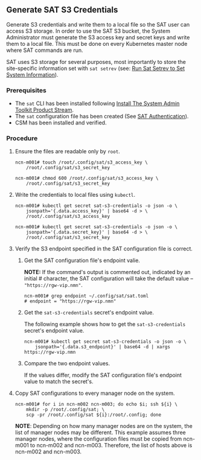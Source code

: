 ## Generate SAT S3 Credentials

Generate S3 credentials and write them to a local file so the SAT user can access S3 storage. In order to use the SAT
S3 bucket, the System Administrator must generate the S3 access key and secret keys and write them to a local file.
This must be done on every Kubernetes master node where SAT commands are run.

SAT uses S3 storage for several purposes, most importantly to store the site-specific information set with `sat setrev`
(see: [Run Sat Setrev to Set System Information](#run-sat-setrev-to-set-system-information)).

### Prerequisites

- The `sat` CLI has been installed following [Install The System Admin Toolkit Product Stream](#install-the-system-admin-toolkit-product-stream).
- The `sat` configuration file has been created (See [SAT Authentication](#sat-authentication)).
- CSM has been installed and verified.

### Procedure

1. Ensure the files are readable only by `root`.

    ```screen
    ncn-m001# touch /root/.config/sat/s3_access_key \
        /root/.config/sat/s3_secret_key
    ```

    ```screen
    ncn-m001# chmod 600 /root/.config/sat/s3_access_key \
        /root/.config/sat/s3_secret_key
    ```

2. Write the credentials to local files using `kubectl`.

    ```screen
    ncn-m001# kubectl get secret sat-s3-credentials -o json -o \
        jsonpath='{.data.access_key}' | base64 -d > \
        /root/.config/sat/s3_access_key
    ```

    ```screen
    ncn-m001# kubectl get secret sat-s3-credentials -o json -o \
        jsonpath='{.data.secret_key}' | base64 -d > \
        /root/.config/sat/s3_secret_key
    ```

3. Verify the S3 endpoint specified in the SAT configuration file is correct.

    1. Get the SAT configuration file's endpoint valie.

        **NOTE:** If the command's output is commented out, indicated by an initial #
        character, the SAT configuration will take the default value – `"https://rgw-vip.nmn"`.

        ```screen
        ncn-m001# grep endpoint ~/.config/sat/sat.toml
        # endpoint = "https://rgw-vip.nmn"
        ```
    
    2. Get the `sat-s3-credentials` secret's endpoint value.
    
        The following example shows how to get the `sat-s3-credentials` secret's
        endpoint value.

        ```screen
        ncn-m001# kubectl get secret sat-s3-credentials -o json -o \
            jsonpath='{.data.s3_endpoint}' | base64 -d | xargs
        https://rgw-vip.nmn
        ```

    3. Compare the two endpoint values.

        If the values differ, modify the SAT configuration file's endpoint value to match the secret's.

5. Copy SAT configurations to every manager node on the system.

    ```screen
    ncn-m001# for i in ncn-m002 ncn-m003; do echo $i; ssh ${i} \
        mkdir -p /root/.config/sat; \
        scp -pr /root/.config/sat ${i}:/root/.config; done
    ```

    **NOTE**: Depending on how many manager nodes are on the system, the list of manager nodes may
    be different. This example assumes three manager nodes, where the configuration files must be
    copied from ncn-m001 to ncn-m002 and ncn-m003. Therefore, the list of hosts above is ncn-m002
    and ncn-m003.
